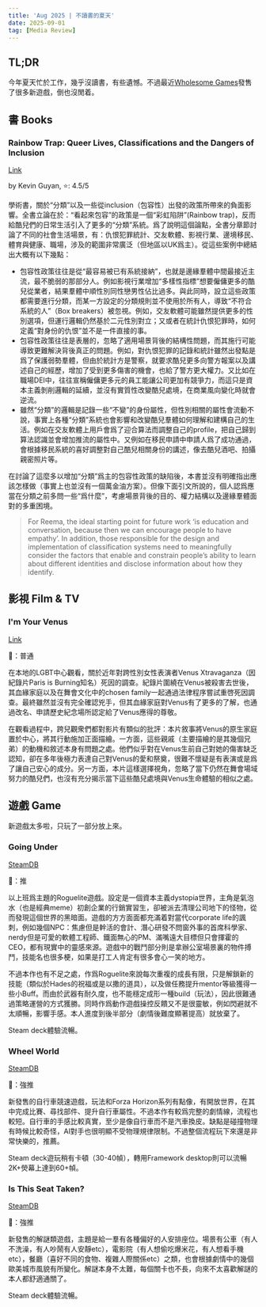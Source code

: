 ```yaml
---
title: 'Aug 2025 | 不讀書的夏天'
date: 2025-09-01
tag: [Media Review]
---
```


## TL;DR

今年夏天忙於工作，幾乎沒讀書，有些遺憾。不過最近[Wholesome Games](https://wholesomegames.com/)發售了很多新遊戲，倒也沒閒着。

<!-- more -->

## 書 Books

### Rainbow Trap: Queer Lives, Classifications and the Dangers of Inclusion

[Link](https://www.goodreads.com/book/show/217593919-rainbow-trap)

by Kevin Guyan, ⭐: 4.5/5

學術書，關於“分類”以及一些從inclusion（包容性）出發的政策所帶來的負面影響。全書立論在於：“看起來包容”的政策是一個“彩虹陷阱”(Rainbow trap)，反而給酷兒們的日常生活引入了更多的“分類”系統。爲了說明這個論點，全書分章節討論了不同的社會生活場景，有：仇恨犯罪統計、交友軟體、影視行業、邊境移民、體育與健康、職場，涉及的範圍非常廣泛（但地區以UK爲主）。從這些案例中總結出大概有以下幾點：

- 包容性政策往往是從“最容易被已有系統接納”，也就是邊緣羣體中間最接近主流，最不脆弱的那部分人。例如影視行業增加“多樣性指標”想要僱傭更多的酷兒從業者，結果羣體中順性別同性戀男性佔比過多。與此同時，設立這些政策都需要進行分類，而某一方設定的分類規則並不使用於所有人，導致“不符合系統的人”（Box breakers）被忽視。例如，交友軟體可能雖然提供更多的性別選項，但運行邏輯仍然基於二元性別對立；又或者在統計仇恨犯罪時，如何定義“對身份的仇恨”並不是一件直接的事。
- 包容性政策往往是表層的，忽略了適用場景背後的結構性問題，而其施行可能導致更難解決背後真正的問題。例如，對仇恨犯罪的記錄和統計雖然出發點是爲了保護弱勢羣體，但由於統計方是警察，就要求酷兒更多向警方報案以及講述自己的經歷，增加了受到更多傷害的機會，也給了警方更大權力。又比如在職場DEI中，往往宣稱僱傭更多元的員工能讓公司更加有競爭力，而這只是資本主義剝削邏輯的延續，並沒有實質性改變酷兒處境，在商業風向變化時就會逆流。
- 雖然“分類”的邏輯是記錄一些“不變”的身份屬性，但性別相關的屬性會流動不說，事實上各種“分類”系統也會影響和改變酷兒羣體如何理解和建構自己的生活。例如在交友軟體上用戶會爲了迎合算法而調整自己的profile，把自己歸到算法認識並會增加推流的屬性中。又例如在移民申請中申請人爲了成功通過，會根據移民系統的喜好調整對自己酷兒相關身份的講述，像去酷兒酒吧、拍攝親密照片等。

在討論了這麼多以增加“分類”爲主的包容性政策的缺陷後，本書並沒有明確指出應該怎樣做（事實上也並沒有一個萬金油方案）。但像下面引文所說的，個人認爲應當在分類之前多問一些“爲什麼”，考慮場景背後的目的、權力結構以及邊緣羣體面對的多重困境。

> For Reema, the ideal starting point for future work ‘is education and conversation, because then we can encourage people to have empathy’. In addition, those responsible for the design and implementation of classification systems need to meaningfully consider the factors that enable and constrain people’s ability to learn about different identities and disclose information about how they identify.

## 影視 Film & TV

### I'm Your Venus

[Link](https://www.imdb.com/title/tt32150607/)

🍅：普通

在本地的LGBT中心觀看，關於近年對跨性別女性表演者Venus Xtravaganza（因紀錄片Paris is Burning知名）死因的調查。紀錄片圍繞在Venus被殺害去世後，其血緣家庭以及在舞會文化中的chosen family一起通過法律程序嘗試重啓死因調查。最終雖然並沒有完全確認兇手，但其血緣家庭對Venus有了更多的了解，也通過改名、申請歷史紀念場所認定給了Venus應得的尊敬。

在觀看過程中，跨兒觀衆們都對影片有類似的批評：本片敘事將Venus的原生家庭置於中心，將其行動施加正面描繪。一方面，這些親戚（主要描繪的是其幾個兄弟）的動機和敘述本身有問題之處。他們似乎對在Venus生前自己對她的傷害缺乏認知，卻在多年後極力表達自己對Venus的愛和祭奠，很難不懷疑是有表演或是爲了讓自己安心的成分。另一方面，本片這樣選擇視角，忽略了當下仍然在舞會場域努力的酷兒們，也沒有充分揭示當下這些酷兒處境與Venus生命體驗的相似之處。


## 遊戲 Game

新遊戲太多啦，只玩了一部分放上來。

### Going Under

[SteamDB](https://steamdb.info/app/1154810/)

🍅：推

以上班爲主題的Roguelite遊戲。設定是一個資本主義dystopia世界，主角是氣泡水（也是經典meme）初創企業的行銷實習生，卻被派去清理公司地下的怪物，從而發現這個世界的黑暗面。遊戲的方方面面都充滿着對當代corporate life的諷刺，例如幾個NPC：焦慮但是幹活的會計、潛心研發不問窗外事的首席科學家、nerdy但是可愛的軟體工程師、鐵面無心的PM、滿嘴遠大目標但只會揮霍的CEO，都有現實中的靈感來源。遊戲中的戰鬥部分則是拿辦公室場景裏的物件搏鬥，技能名也很多梗，如果是打工人肯定有很多會心一笑的地方。

不過本作也有不足之處，作爲Roguelite來說每次重複的成長有限，只是解鎖新的技能（類似於Hades的祝福或是以撒的道具），以及做任務提升mentor等級獲得一些小Buff。而由於武器有耐久度，也不能穩定成形一種build（玩法），因此很難通過策略運營的方式獲勝。同時作爲動作遊戲操控反饋又不是很靈敏，例如閃避就不太順暢，影響手感。本人進度到後半部分（劇情後難度顯著提高）就放棄了。

Steam deck體驗流暢。

### Wheel World

[SteamDB](https://steamdb.info/app/1497460/)

🍅：強推

新發售的自行車競速遊戲，玩法和Forza Horizon系列有點像，有開放世界，在其中完成比賽、尋找部件、提升自行車屬性。不過本作有較爲完整的劇情線，流程也較短。自行車的手感比較真實，至少是像自行車而不是汽車換皮。缺點是碰撞物理有時候比較奇怪，AI對手也很明顯不受物理規律限制。不過整個流程玩下來還是非常快樂的，推薦。

Steam deck遊玩稍有卡頓（30-40幀），轉用Framework desktop則可以流暢2K+熒幕上達到60+幀。

### Is This Seat Taken?

[SteamDB](https://steamdb.info/app/3035120/)

🍅：強推

新發售的解謎類遊戲，主題是給一羣有各種偏好的人安排座位。場景有公車（有人不洗澡，有人吵鬧有人安靜etc），電影院（有人想偷吃爆米花，有人想看手機etc），餐廳（喜好不同的食物、複雜人際關係etc）之類，也會根據劇情中的幾個歐美城市風貌有所變化。解謎本身不太難，每個關卡也不長，向來不太喜歡解謎的本人都舒適通關了。

Steam deck體驗流暢。